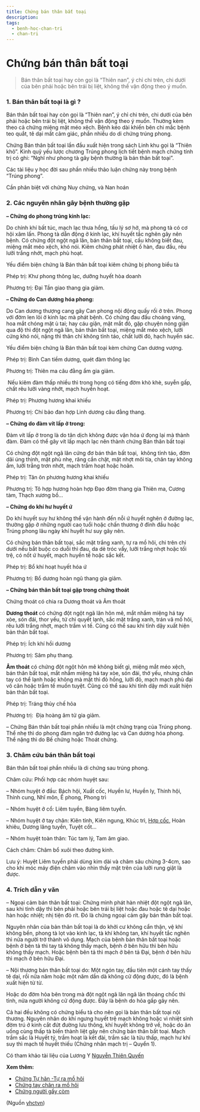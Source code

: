 ```yaml
---
title: Chứng bán thân bất toại
description: 
tags:
  - benh-hoc-chan-tri
  - chan-tri
---
```


# Chứng bán thân bất toại 

> Bán thân bất toại hay còn gọi là “Thiên nan”, ý chỉ chi trên, chi dưới của bên phải hoặc bên trái bị liệt, không thể vận động theo ý muốn. 

### 1. Bán thân bất toại là gì ?

Bán thân bất toại hay còn gọi là “Thiên nan”, ý chỉ chi trên, chi dưới của bên phải hoặc bên trái bị liệt, không thể vận động theo ý muốn. Thường kèm theo cả chứng miệng mặt méo xệch. Bệnh kéo dài khiến bên chi mắc bệnh teo quắt, tê dại mất cảm giác, phần nhiều do di chứng trúng phong.

Chứng Bán thân bất toại lần đầu xuất hiện trong sách Linh khu gọi là “Thiên khô”. Kinh quỹ yếu lược chương Trúng phong lịch tiết bệnh mạch chứng tính trị có ghi: “Nghĩ như phong tà gây bệnh thường là bán thân bất toại”. 

Các tài liệu y học đời sau phần nhiều thảo luận chứng này trong bệnh “Trúng phong”.

Cần phân biệt với chứng Nuy chứng, và Nan hoán 

### 2. Các nguyên nhân gây bệnh thường gặp

**– Chứng do phong trúng kinh lạc:** 

Do chính khí bất túc, mạch lạc thưa hổng, tấu lý sơ hở, mà phong tà có cơ hội xâm lấn. Phong tà dẫn động ở kinh lạc, khí huyết tắc nghẽn gây nên bệnh. Có chứng đột ngột ngã lăn, bán thân bất toại, cấu không biết đau, miệng mắt méo xệch, khó nói. Kiêm chứng phát nhiệt ố hàn, đau đầu, rêu lưỡi trắng nhớt, mạch phù hoạt.

Yếu điểm biện chứng là Bán thân bất toại kiêm chứng bị phong biểu tà

Phép trị: Khư phong thông lạc, dưỡng huyết hòa doanh 

Phương trị: Đại Tần giao thang gia giảm. 

**– Chứng do Can dương hóa phong:** 

Do Can dương thượng cang gây Can phong nội động quấy rối ở trên. Phong với đờm len lỏi ở kinh lạc mà phát bệnh. Có chứng đau đầu choáng váng, hoa mắt chóng mặt ù tai; hay cáu giận, mặt mắt đỏ, gặp chuyện nóng giận qua độ thì đột ngột ngã lăn, bán thân bất toại, miệng mắt méo xệch, lưỡi cứng khó nói, nặng thì thân chí không tỉnh táo, chất lưỡi đỏ, hạch huyền sác.

Yếu điểm biện chứng là Bán thân bất toại kèm chứng Can dương vượng.

Phép trị: Bình Can tiềm dương, quét đàm thông lạc 

Phương trị: Thiên ma câu đằng ẩm gia giảm.

 Nếu kiêm đàm thấp nhiều thì trong họng có tiếng đờm khò khè, suyễn gấp, chất rêu lưỡi vàng nhớt, mạch huyền hoạt. 

Phép trị: Phương hương khai khiếu 

Phương trị: Chí bảo đan hợp Linh dương câu đằng thang. 

**– Chứng do đàm vít lấp ở trong:** 

Đàm vít lấp ở trong là do tân dịch không được vận hóa ứ đọng lại mà thành đàm. Đàm có thể gây vít lấp mạch lạc nên thành chứng Bán thân bất toại

Có chứng đột ngột ngã lăn cứng đơ bán thân bất toại,  không tỉnh táo, đờm dãi úng thịnh, mặt phù nhẹ, răng cắn chặt, mặt nhợt môi tía, chân tay không ấm, lưỡi trắng trơn nhớt, mạch trầm hoạt hoặc hoãn.

Phép trị: Tân ôn phương hương khai khiếu 

Phương trị: Tô hợp hương hoàn hợp Đạo đờm thang gia Thiên ma, Cương tàm, Thạch xương bồ…

**– Chứng do khí hư huyết ứ** 

Do khí huyết suy hư không thể vận hành đến nỗi ứ huyết nghẽn ở đường lạc, thường gặp ở những người cao tuổi hoặc chấn thương ở đỉnh đầu hoặc Trúng phong lâu ngày khí huyết hư suy gây nên. 

Có chứng bán thân bất toại, sắc mặt trắng xanh, tự ra mồ hôi, chi trên chi dưới nếu bắt buộc co duỗi thì đau, da dẻ tróc vẩy, lưỡi trắng nhợt hoặc tối trệ, có nốt ứ huyết, mạch huyền tế hoặc sắc kết.

Phép trị: Bổ khí hoạt huyết hóa ứ 

Phương trị: Bổ dương hoàn ngũ thang gia giảm. 

**– Chứng bán thân bất toại gặp trong chứng thoát**

Chứng thoát có chia ra Dương thoát và Âm thoát

**Dương thoát** có chứng đột ngột ngã lăn hôn mê, mắt nhắm miệng há tay xòe, són đái, thor yếu, tứ chi quyết lạnh, sắc mặt trắng xanh, trán vã mồ hôi, rêu lưỡi trắng nhợt, mạch trầm vi tế. Cũng có thể sau khi tỉnh dậy xuất hiện bản thân bất toại.

Phép trị: Ích khí hồi dương

Phương trị: Sâm phụ thang. 

**Âm thoát** có chứng đột ngột hôn mê không biết gì, miệng mắt méo xệch,  bán thân bất toại, mắt nhắm miệng há tay xòe, són đái, thở yếu, nhưng chân tay có thể lạnh hoặc không mà mặt thì đỏ hồng, lưỡi đỏ, mạch mạch phù đại vô căn hoặc trầm tế muốn tuyệt. Cũng có thể sau khi tỉnh dậy mới xuất hiện bản thân bất toại.

Phép trị: Tráng thủy chế hỏa 

Phương trị:  Địa hoàng âm tử gia giảm.

– Chứng Bán thân bất toại phần nhiều là một chứng trạng của Trúng phong. Thể nhẹ thì do phong đàm ngăn trở đường lạc và Can dương hóa phong. Thể nặng thì do Bế chứng hoặc Thoát chứng. 

### 3. Châm cứu bán thân bất toại

Bán thân bất toại phần nhiều là di chứng sau trúng phong.

Châm cứu: Phối hợp các nhóm huyệt sau:

– Nhóm huyệt ở đầu: Bách hội, Xuất cốc, Huyền lư, Huyền ly, Thính hội, Thính cung, Nhĩ môn, Ế phong, Phong trì

– Nhóm huyệt ở cổ: Liêm tuyền, Bàng liêm tuyền.

– Nhóm huyệt ở tay chân: Kiên tỉnh, Kiên ngung, Khúc trì, [Hợp cốc](/yhctvn/huyet-hop-coc-%e5%90%88-%e8%b0%b7), Hoàn khiêu, Dương lăng tuyền, Tuyệt cốt…

– Nhóm huyệt toàn thân: Túc tam lý, Tam âm giao.

Cách châm: Châm bổ xuôi theo đường kinh.

Lưu ý: Huyệt Liêm tuyền phải dùng kim dài và châm sâu chừng 3-4cm, sao cho khi móc máy điện châm vào nhìn thấy mặt trên của lưỡi rung giật là được.

### 4. Trích dẫn y văn

– Ngoại cảm bán thân bất toại: Chứng mình phát hàn nhiệt đột ngột ngã lăn, sau khi tỉnh dậy thì bên phải hoặc bên trái bị liệt hoặc đau hoặc tê dại hoặc hàn hoặc nhiệt; nhị tiện đỏ rít. Đó là chứng ngoại cảm gây bán thân bất toại.

Nguyên nhân của bản thân bất toại là do khởi cư không cẩn thận, vệ khí không bền, phong tà lọt vào kinh lạc, tà khí không tan, khí huyết tắc nghẽn thì nửa người trở thành vô dụng. Mạch của bệnh bản thân bất toại hoặc bệnh ở bên tả thì tay tả không thấy mạch, bệnh ở bên hữu thì bên hữu không thấy mạch. Hoặc bệnh bên tả thì mạch ở bên tả Đại, bệnh ở bên hữu thì mạch ở bên hữu Đại.

– Nội thương bán thân bất toại do: Một ngón tay, đầu tiên một cánh tay thấy tê dại, rồi nửa năm hoặc một năm dần dà không cử động được, đó là bệnh xuất hiện từ từ. 

Hoặc do đờm hỏa bên trong mà đột ngột ngã lăn ngã lăn thoáng chốc thì tỉnh, nửa người không cử động được. Đây là bệnh do hỏa gấp gây nên. 

Cả hai đều không có chứng biểu tà cho nên gọi là bán thân bất toại nội thương. Nguyên nhân do khí ngưng huyết trệ mạch không hoặc vì nhiệt sinh đờm trú ở kinh cắt đứt đường lưu thông, khí huyết không trở về, hoặc do ăn uống cùng thấp tà biến thành liệt gây nên chứng bán thân bất toại. Mạch trầm sắc là Huyết tý, trầm hoạt là kết đài, trầm sác là tửu thấp, mạch hư khí suy thì mạch tế huyết thiếu (Chứng nhân mạch trị – Quyển 1).

Có tham khảo tài liệu của Lương Y [Nguyễn Thiên Quyến](/yhctvn/author/nguyenthienquyen)

**Xem thêm:**

* [Chứng Tự hãn -Tự ra mồ hôi](/yhctvn/chung-tu-han-tu-ra-mo-hoi)
* [Chứng tay chân ra mồ hôi](/yhctvn/chung-tay-chan-ra-mo-hoi)
* [Chứng người gầy còm](/yhctvn/chung-gay-com-tieu-sau)

(Nguồn <a href="https://yhctvn.com/chung-ban-than-bat-toai/" target="_blank">yhctvn</a>)
